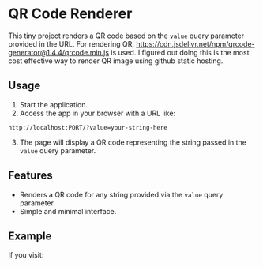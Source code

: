 # QR Code Renderer

This tiny project renders a QR code based on the `value` query parameter provided in the URL. For rendering QR, https://cdn.jsdelivr.net/npm/qrcode-generator@1.4.4/qrcode.min.js is used. I figured out doing this is the most cost effective way to render QR image using github static hosting.

## Usage

1. Start the application.
2. Access the app in your browser with a URL like:

  ```
  http://localhost:PORT/?value=your-string-here
  ```

3. The page will display a QR code representing the string passed in the `value` query parameter.

## Features

- Renders a QR code for any string provided via the `value` query parameter.
- Simple and minimal interface.

## Example

If you visit:
